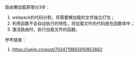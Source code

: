 路由懒加载原理分3步：

1. webpack的代码分割，将需要懒加载的文件独立打包；
2. 利用函数不会自动执行的特性，将加载文件的代码放在函数体中；
3. 激活路由时，执行加载文件的函数。



参考链接：

1. https://juejin.cn/post/7034719865910853662